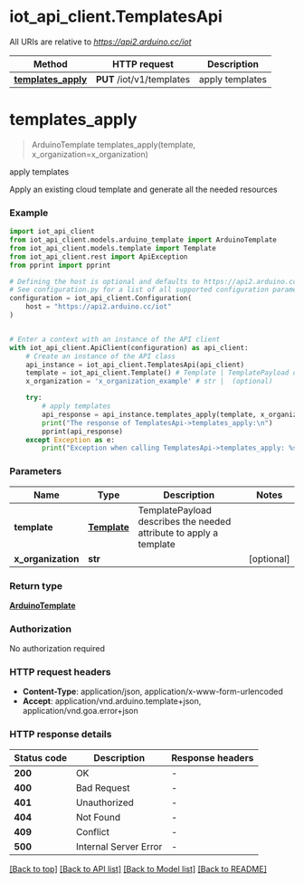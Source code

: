 # iot_api_client.TemplatesApi

All URIs are relative to *https://api2.arduino.cc/iot*

Method | HTTP request | Description
------------- | ------------- | -------------
[**templates_apply**](TemplatesApi.md#templates_apply) | **PUT** /iot/v1/templates | apply templates


# **templates_apply**
> ArduinoTemplate templates_apply(template, x_organization=x_organization)

apply templates

Apply an existing cloud template and generate all the needed resources

### Example


```python
import iot_api_client
from iot_api_client.models.arduino_template import ArduinoTemplate
from iot_api_client.models.template import Template
from iot_api_client.rest import ApiException
from pprint import pprint

# Defining the host is optional and defaults to https://api2.arduino.cc/iot
# See configuration.py for a list of all supported configuration parameters.
configuration = iot_api_client.Configuration(
    host = "https://api2.arduino.cc/iot"
)


# Enter a context with an instance of the API client
with iot_api_client.ApiClient(configuration) as api_client:
    # Create an instance of the API class
    api_instance = iot_api_client.TemplatesApi(api_client)
    template = iot_api_client.Template() # Template | TemplatePayload describes the needed attribute to apply a template
    x_organization = 'x_organization_example' # str |  (optional)

    try:
        # apply templates
        api_response = api_instance.templates_apply(template, x_organization=x_organization)
        print("The response of TemplatesApi->templates_apply:\n")
        pprint(api_response)
    except Exception as e:
        print("Exception when calling TemplatesApi->templates_apply: %s\n" % e)
```



### Parameters


Name | Type | Description  | Notes
------------- | ------------- | ------------- | -------------
 **template** | [**Template**](Template.md)| TemplatePayload describes the needed attribute to apply a template | 
 **x_organization** | **str**|  | [optional] 

### Return type

[**ArduinoTemplate**](ArduinoTemplate.md)

### Authorization

No authorization required

### HTTP request headers

 - **Content-Type**: application/json, application/x-www-form-urlencoded
 - **Accept**: application/vnd.arduino.template+json, application/vnd.goa.error+json

### HTTP response details

| Status code | Description | Response headers |
|-------------|-------------|------------------|
**200** | OK |  -  |
**400** | Bad Request |  -  |
**401** | Unauthorized |  -  |
**404** | Not Found |  -  |
**409** | Conflict |  -  |
**500** | Internal Server Error |  -  |

[[Back to top]](#) [[Back to API list]](../README.md#documentation-for-api-endpoints) [[Back to Model list]](../README.md#documentation-for-models) [[Back to README]](../README.md)

